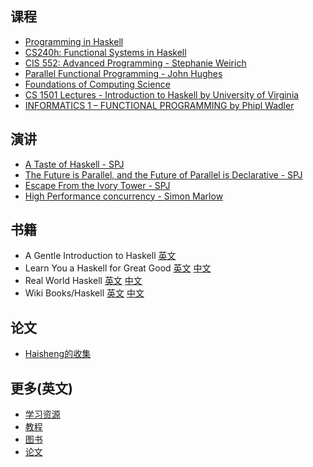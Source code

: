 ## 课程

  - [Programming in Haskell](http://www.cs.nott.ac.uk/~gmh/book.html)
  - [CS240h: Functional Systems in Haskell](http://www.scs.stanford.edu/11au-cs240h/)
  - [CIS 552: Advanced Programming - Stephanie Weirich](http://www.seas.upenn.edu/~cis552/)
  - [Parallel Functional Programming - John Hughes](http://www.cse.chalmers.se/edu/course/pfp/index.html)
  - [Foundations of Computing Science](http://events.cs.bham.ac.uk/mgs2012/)
  - [CS 1501 Lectures - Introduction to Haskell by University of Virginia](http://shuklan.com/haskell/index.html)
  - [INFORMATICS 1 – FUNCTIONAL PROGRAMMING by Phipl Wadler](http://www.youtube.com/playlist?list=PLey3KIETJDP-6dIBWfFWjKkz4AC88qN7t)
  

## 演讲

  - [A Taste of Haskell - SPJ](http://blip.tv/oreilly-open-source-convention/oscon-2007-simon-peyton-jones-a-taste-of-haskell-part-i-329701)
  - [The Future is Parallel, and the Future of Parallel is Declarative - SPJ](http://yow.eventer.com/events/1004/talks/1055)
  - [Escape From the Ivory Tower - SPJ](http://yow.eventer.com/events/1004/talks/1054)
  - [High Performance concurrency - Simon Marlow](http://skillsmatter.com/podcast/home/high-performance-concurrency)

## 书籍

  - A Gentle Introduction to Haskell [英文](http://www.haskell.org/tutorial/)
  - Learn You a Haskell for Great Good [英文](http://learnyouahaskell.com/chapters) [中文](http://learnyouahaskell-zh-tw.csie.org/)
  - Real World Haskell [英文](http://book.realworldhaskell.org/) [中文](https://rwh.readthedocs.org/en/latest/)
  - Wiki Books/Haskell [英文](http://en.wikibooks.org/wiki/Haskell) [中文](http://zh.wikibooks.org/wiki/Haskell)

## 论文
  - [Haisheng的收集](http://code.google.com/p/ipaper/)
        
## 更多(英文)
  - [学习资源](http://www.haskell.org/haskellwiki/Learning_Haskell)
  - [教程](http://www.haskell.org/haskellwiki/Tutorials)
  - [图书](http://www.haskell.org/haskellwiki/Books)
  - [论文](http://www.haskell.org/haskellwiki/Research_papers)
